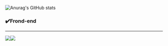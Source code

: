 ![Anurag's GitHub stats](https://github-readme-stats.vercel.app/api?username=smnm1998&show_icons=true&theme=nord)


### ✔️Frond-end
---
<img src="https://img.shields.io/badge/React-61DAFB?style=for-the-badge&logo=React&logoColor=black"><img src="https://img.shields.io/badge/Css-1572B6?style=for-the-badge&logo=Css3&logoColor=white">
